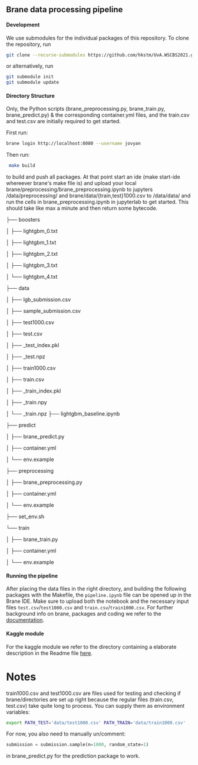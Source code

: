 ## Brane data processing pipeline

#### Development

We use submodules for the individual packages of this repository. To clone the repository, run
```bash
git clone --recurse-submodules https://github.com/hkstm/UvA.WSCBS2021.git
```

or alternatively, run
```bash
git submodule init
git submodule update
```

#### Directory Structure

Only, the Python scripts (brane_preprocessing.py, brane_train.py, brane_predict.py) & the corresponding container.yml files, and the train.csv and test.csv are initially required to get started.

First run:

```bash
brane login http://localhost:8080 --username jovyan
```

Then run:

```bash
 make build 
```

to build and push all packages. At that point start an ide (make start-ide whereever brane's make file is) and upload your local brane/preprocessing/brane_preprocessing.ipynb to jupyters /data/preprocessing/ and brane/data/{train,test}1000.csv to /data/data/ and run the cells in brane_preprocessing.ipynb in jupyterlab to get started. This should take like max a minute and then return some bytecode.

├── boosters

│   ├── lightgbm_0.txt

│   ├── lightgbm_1.txt

│   ├── lightgbm_2.txt

│   ├── lightgbm_3.txt

│   └── lightgbm_4.txt

├── data

│   ├── lgb_submission.csv

│   ├── sample_submission.csv

│   ├── test1000.csv

│   ├── test.csv

│   ├── _test_index.pkl

│   ├── _test.npz

│   ├── train1000.csv

│   ├── train.csv

│   ├── _train_index.pkl

│   ├── _train.npy

│   └── _train.npz
├── lightgbm_baseline.ipynb

├── predict

│   ├── brane_predict.py

│   ├── container.yml

│   └── env.example

├── preprocessing

│   ├── brane_preprocessing.py

│   ├── container.yml

│   └── env.example

├── set_env.sh

└── train

│   ├── brane_train.py

│   ├── container.yml

│   └── env.example

#### Running the pipeline
After placing the data files in the right directory, and building the following packages with the Makefile, the `pipeline.ipynb` file can be opened up in the Brane IDE. Make sure to upload both the notebook and the necessary input files `test.csv`/`test1000.csv` and `train.csv`/`train1000.csv`. For further background info on brane, packages and coding we refer to the [documentation](https://docs.brane-framework.org/).

#### Kaggle module
For the kaggle module we refer to the directory containing a elaborate description in the Readme file [here](https://github.com/romnn/kaggle-brane/tree/a5f74e5a199365cea4178429e5adac8ca83523bc).

# Notes

train1000.csv and test1000.csv are files used for testing and checking if brane/directories are set up right because the regular files (train.csv, test.csv) take quite long to process. You can supply them as environment variables:

```bash
export PATH_TEST='data/test1000.csv' PATH_TRAIN='data/train1000.csv' 
```

For now, you also need to manually un/comment:

```python
submission = submission.sample(n=1000, random_state=1)
```

in brane_predict.py for the prediction package to work.
    
